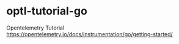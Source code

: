 # optl-tutorial-go

Opentelemetry Tutorial
https://opentelemetry.io/docs/instrumentation/go/getting-started/
